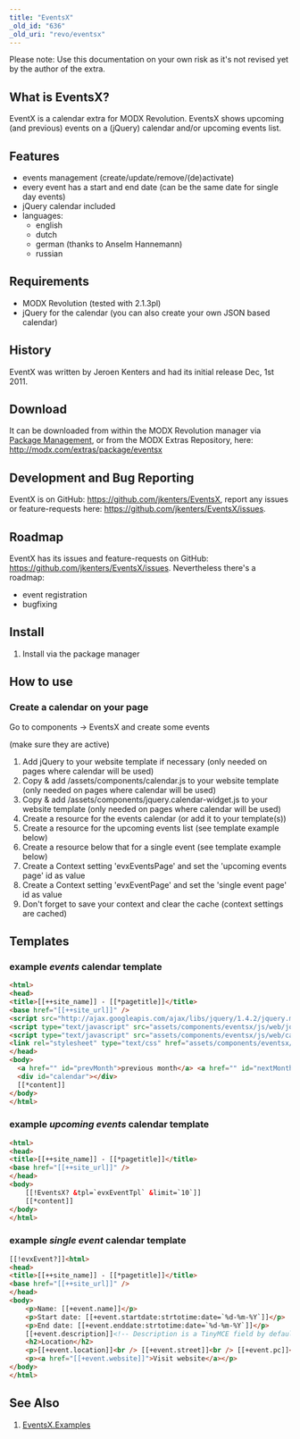 ```yaml
---
title: "EventsX"
_old_id: "636"
_old_uri: "revo/eventsx"
---
```


Please note: Use this documentation on your own risk as it's not revised yet by the author of the extra.

## What is EventsX?

EventX is a calendar extra for MODX Revolution. EventsX shows upcoming (and previous) events on a (jQuery) calendar and/or upcoming events list.

## Features

- events management (create/update/remove/(de)activate)
- every event has a start and end date (can be the same date for single day events)
- jQuery calendar included
- languages:
    - english
    - dutch
    - german (thanks to Anselm Hannemann)
    - russian

## Requirements

- MODX Revolution (tested with 2.1.3pl)
- jQuery for the calendar (you can also create your own JSON based calendar)

## History

EventX was written by Jeroen Kenters and had its initial release Dec, 1st 2011.

## Download

It can be downloaded from within the MODX Revolution manager via [Package Management](developing-in-modx/advanced-development/package-management "Package Management"), or from the MODX Extras Repository, here: <http://modx.com/extras/package/eventsx>

## Development and Bug Reporting

EventX is on GitHub: <https://github.com/jkenters/EventsX>, report any issues or feature-requests here: <https://github.com/jkenters/EventsX/issues>.

## Roadmap

EventX has its issues and feature-requests on GitHub: <https://github.com/jkenters/EventsX/issues>. Nevertheless there's a roadmap:

- event registration
- bugfixing

## Install

1. Install via the package manager

## How to use

### Create a calendar on your page

Go to components -> EventsX and create some events

(make sure they are active)

1. Add jQuery to your website template if necessary (only needed on pages where calendar will be used)
2. Copy & add /assets/components/calendar.js to your website template (only needed on pages where calendar will be used)
3. Copy & add /assets/components/jquery.calendar-widget.js to your website template (only needed on pages where calendar will be used)
4. Create a resource for the events calendar (or add it to your template(s))
5. Create a resource for the upcoming events list (see template example below)
6. Create a resource below that for a single event (see template example below)
7. Create a Context setting 'evxEventsPage' and set the 'upcoming events page' id as value
8. Create a Context setting 'evxEventPage' and set the 'single event page' id as value
9. Don't forget to save your context and clear the cache (context settings are cached)

## Templates

### example _events_ calendar template

``` html
<html>
<head>
<title>[[++site_name]] - [[*pagetitle]]</title>
<base href="[[++site_url]]" />
<script src="http://ajax.googleapis.com/ajax/libs/jquery/1.4.2/jquery.min.js"></script>
<script type="text/javascript" src="assets/components/eventsx/js/web/jquery.calendar-widget.js"></script>
<script type="text/javascript" src="assets/components/eventsx/js/web/calendar.js"></script>
<link rel="stylesheet" type="text/css" href="assets/components/eventsx/css/calendar.css" />
</head>
<body>
  <a href="" id="prevMonth">previous month</a> <a href="" id="nextMonth">next month</a>
  <div id="calendar"></div>
  [[*content]]
</body>
</html>
```

### example _upcoming events_ calendar template

``` html
<html>
<head>
<title>[[++site_name]] - [[*pagetitle]]</title>
<base href="[[++site_url]]" />
</head>
<body>
    [[!EventsX? &tpl=`evxEventTpl` &limit=`10`]]
    [[*content]]
</body>
</html>
```

### example _single event_ calendar template

``` html
[[!evxEvent?]]<html>
<head>
<title>[[++site_name]] - [[*pagetitle]]</title>
<base href="[[++site_url]]" />
</head>
<body>
    <p>Name: [[+event.name]]</p>
    <p>Start date: [[+event.startdate:strtotime:date=`%d-%m-%Y`]]</p>
    <p>End date: [[+event.enddate:strtotime:date=`%d-%m-%Y`]]</p>
    [[+event.description]]<!-- Description is a TinyMCE field by default, so no <p> here -->
    <h2>Location</h2>
    <p>[[+event.location]]<br /> [[+event.street]]<br /> [[+event.pc]]<br /> [[+event.city]]<br /> [[+event.region]]<br /> [[+event.country]]</p>
    <p><a href="[[+event.website]]">Visit website</a></p>
</body>
</html>
```

## See Also

1. [EventsX.Examples](extras/eventsx/eventsx.examples)
